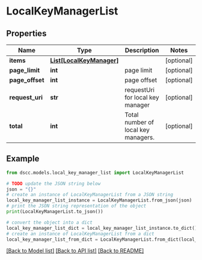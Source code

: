 # LocalKeyManagerList


## Properties

Name | Type | Description | Notes
------------ | ------------- | ------------- | -------------
**items** | [**List[LocalKeyManager]**](LocalKeyManager.md) |  | [optional] 
**page_limit** | **int** | page limit | [optional] 
**page_offset** | **int** | page offset | [optional] 
**request_uri** | **str** | requestUri for local key manager | [optional] 
**total** | **int** | Total number of local key managers. | [optional] 

## Example

```python
from dscc.models.local_key_manager_list import LocalKeyManagerList

# TODO update the JSON string below
json = "{}"
# create an instance of LocalKeyManagerList from a JSON string
local_key_manager_list_instance = LocalKeyManagerList.from_json(json)
# print the JSON string representation of the object
print(LocalKeyManagerList.to_json())

# convert the object into a dict
local_key_manager_list_dict = local_key_manager_list_instance.to_dict()
# create an instance of LocalKeyManagerList from a dict
local_key_manager_list_from_dict = LocalKeyManagerList.from_dict(local_key_manager_list_dict)
```
[[Back to Model list]](../README.md#documentation-for-models) [[Back to API list]](../README.md#documentation-for-api-endpoints) [[Back to README]](../README.md)


